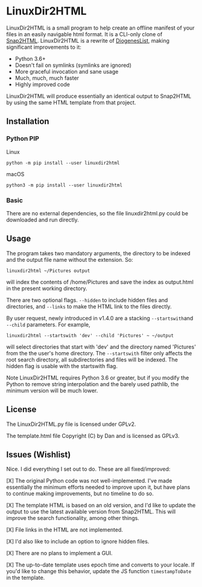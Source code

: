 # LinuxDir2HTML

LinuxDir2HTML is a small program to help create an offline manifest of your files in an easily navigable html format. It is a CLI-only clone of [Snap2HTML](https://www.rlvision.com/snap2html/). LinuxDir2HTML is a rewrite of [DiogenesList](https://github.com/ZapperDJ/DiogenesList), making significant improvements to it:

- Python 3.6+
- Doesn't fail on symlinks (symlinks are ignored)
- More graceful invocation and sane usage
- Much, much, much faster
- Highly improved code

LinuxDir2HTML will produce essentially an identical output to Snap2HTML by using the same HTML template from that project.

## Installation
### Python PIP
Linux

    python -m pip install --user linuxdir2html

macOS

    python3 -m pip install --user linuxdir2html
### Basic
There are no external dependencies, so the file linuxdir2html.py could be downloaded and run directly.

## Usage
The program takes two mandatory arguments, the directory to be indexed and the output file name without the extension. So:

    linuxdir2html ~/Pictures output
 
will index the contents of /home/Pictures and save the index as output.html in the present working directory.

There are two optional flags. `--hidden` to include hidden files and directories, and `--links` to make the HTML link to the files directly.

By user request, newly introduced in v1.4.0 are a stacking `--startswith`and `--child` parameters. For example,

    linuxdir2html --startswith 'dev' --child 'Pictures' ~ ~/output

will select directories that start with 'dev' and the directory named 'Pictures' from the the user's home directory. The `--startswith` filter only affects the root search directory, all subdirectories and files will be indexed. The hidden flag is usable with the startswith flag.

Note LinuxDir2HTML requires Python 3.6 or greater, but if you modify the Python to remove string interpolation and the barely used pathlib, the minimum version will be much lower.

## License
The LinuxDir2HTML.py file is licensed under GPLv2.

The template.html file Copyright (C) by Dan and is licensed as GPLv3.

## Issues (Wishlist)

Nice. I did everything I set out to do. These are all fixed/improved:

[X] The original Python code was not well-implemented. I've made essentially the minimum efforts needed to improve upon it, but have plans to continue making improvements, but no timeline to do so.

[X] The template HTML is based on an old version, and I'd like to update the output to use the latest available version from Snap2HTML. This will improve the search functionality, among other things.

[X] File links in the HTML are not implemented.

[X] I'd also like to include an option to ignore hidden files.

[X] There are no plans to implement a GUI.

[X] The up-to-date template uses epoch time and converts to your locale. If you'd like to change this behavior, update the JS function `timestampToDate` in the template.

